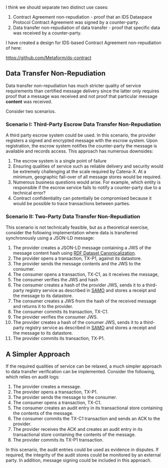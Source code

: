 I think we should separate two distinct use cases:

1. Contract Agreement non-repudiation - proof that an IDS Dataspace Protocol Contract Agreement was signed by a counter-party.
2. Data transfer non-repudiation of data transfer - proof that specific data was received by a counter-party.

I have created a design for IDS-based Contract Agreement non-repudiation of here:

https://github.com/Metaform/ds-contract

## Data Transfer Non-Repudiation

Data transfer non-repudiation has much stricter quality of service requirements than certified message delivery since the latter only requires proof that a message was received and
not proof that particular message **content** was received.

Consider two scenarios.

### Scenario I: Third-Party Escrow Data Transfer Non-Repudiation

A third party escrow system could be used. In this scenario, the provider registers a signed and encrypted message with the escrow system. Upon registration, the escrow system
notifies the counter-party the message is available and records access. This approach has numerous downsides:

1. The escrow system is a single point of failure
2. Ensuring qualities of service such as reliable delivery and security would be extremely challenging at the scale required by Catena-X. At a minimum, geographic fail-over of all
   message stores would be required.
3. Numerous business questions would arise. For example, which entity is responsible if the escrow service fails to notify a counter-party due to a technical error?
4. Contract confidentiality can potentially be compromised because it would be possible to trace transactions between parties.

### Scenario II: Two-Party Data Transfer Non-Repudiation

This scenario is not technically feasible, but as a theoretical exercise, consider the following implementation where data is transferred synchronously using a JSON-LD message:

1. The provider creates a JSON-LD message containing a JWS of the message content hash
   using [RDF Dataset Canonicalization](https://www.w3.org/community/reports/credentials/CG-FINAL-rdf-dataset-canonicalization-20221009/).
2. The provider opens a transaction, TX-P1, against its datastore.
3. The provider sends the message contents and the JWS to the consumer.
4. The consumer opens a transaction, TX-C1, as it receives the message,
5. The consumer verifies the JWS and hash
6. The consumer creates a hash of the provider JWS, sends it to a third-party registry service as described in [SAMO](https://github.com/Metaform/ds-contract) and stores a receipt
   and the message to its datastore.
7. The consumer creates a JWS from the hash of the received message and returns it to the provider.
8. The consumer commits its transaction, TX-C1.
9. The provider verifies the consumer JWS.
10. The provider creates a hash of the conumer JWS, sends it to a third-party registry service as described in [SAMO](https://github.com/Metaform/ds-contract) and stores a receipt
    and the message to its datastore.
11. The provider commits its transaction, TX-P1.

## A Simpler Approach

If the required qualities of service can be relaxed, a much simpler approach to data transfer verification can be implemented. Consider the following, which relies on audit logs:

1. The provider creates a message.
2. The provider opens a transaction, TX-P1.
3. The provider sends the message to the consumer.
4. The consumer opens a transaction, TX-C1.
5. The consumer creates an audit entry in its transactional store containing the contents of the message.
6. The consumer commits the TX-C1 transaction and sends an ACK to the provider.
7. The provider receives the ACK and creates an audit entry in its transactional store containing the contents of the message.
8. The provider commits its TX-P1 transaction.

In this scenario, the audit entries could be used as evidence in disputes. If required, the integrity of the audit stores could be monitored by an external party. In addition,
message signing could be included in this approach. 

